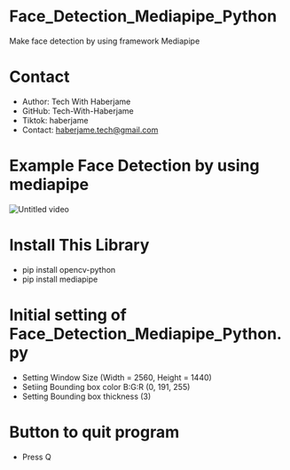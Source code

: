 # Face_Detection_Mediapipe_Python
Make face detection by using framework Mediapipe 

# Contact
- Author: Tech With Haberjame
- GitHub: Tech-With-Haberjame
- Tiktok: haberjame
- Contact: haberjame.tech@gmail.com

# Example Face Detection by using mediapipe


![Untitled video](https://github.com/Tech-With-Haberjame/Face_Detection_Mediapipe/assets/135504212/870f88fc-135b-4e4c-ace8-c1511ee5d185)

# Install This Library
- pip install opencv-python
- pip install mediapipe

# Initial setting of  Face_Detection_Mediapipe_Python.py
- Setting Window Size (Width = 2560, Height = 1440)
- Setiing Bounding box color B:G:R (0, 191, 255) 
- Setting Bounding box thickness (3)

# Button to quit program
- Press Q


